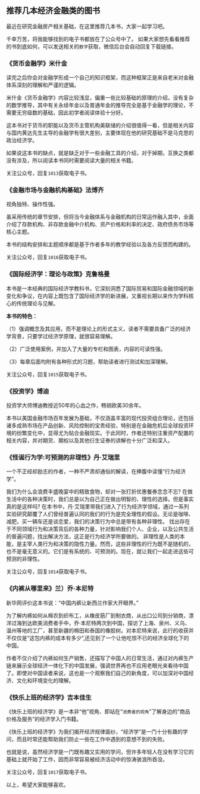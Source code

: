 ## 推荐几本经济金融类的图书

最近在研究金融房产相关基础，在这里推荐几本书，大家一起学习吧。

千幸万苦，将我能够找到的电子书都放在了公众号中了。
如果大家想先看看推荐的书到底如何，可以发送相关的`数字`获取，微信后台会自动回复下载链接。

### 《货币金融学》米什金

读完之后你会对金融学形成一个自己的知识框架，而这种框架正是来自老米对金融体系深刻的理解和严谨的逻辑。

米什金《货币金融学》内容比较浅显，偏重一些比较基础的原理的介绍，没有复杂的数学推导，其中有关永续年金以及普通年金的推导完全是基于金融学的理论，不需要无穷级数的基础，因此初学者阅读体验十分好。

这本书对于货币的职能以及货币主管机构美联储的介绍很值得一看，但是相关内容与国内黄达先生主导的金融学有很大差别，主要体现在他的研究基础不是马克思的政治经济学。

如果说这本书的缺点，就是缺乏对于一些金融工具的介绍，对于掉期，互换之类都没有涉及，所以阅读本书同时需要阅读大量的相关书籍。

关注公众号，回复`1013`获取电子书。

### 《金融市场与金融机构基础》法博齐

视角独特、操作性强。

虽采用传统的章节安排，但将当今金融体系与金融机构的日常运作融入其中，全面介绍了存款机构、非存款金融中介机构、资产价格和利率的决定、政府债务市场等核心主题。

本书的结构安排和主题顺序都是基于作者多年的教学经验以及各方反馈而构建的。

关注公众号，回复`1016`获取电子书。

### 《国际经济学：理论与政策》克鲁格曼

本书是一本经典的国际经济学教科书，它深刻洞悉了国际贸易和国际金融领域的新变化和争议，在内容上既包含了国际经济学的新进展，又重视长期以来作为学科核心的传统理论与见解。

**本书的特色：**

（1）强调概念及其应用，而不是理论上的形式主义，读者不需要具备广泛的经济学背景，只要学过经济学原理，就很容易理解。

（2）广泛使用案例，并加入了大量的专栏和图表，内容的可读性强。

（3）每章后面均附有各种形式的习题，帮助读者进行测试和加深理解。

关注公众号，回复`1015`获取电子书。

### 《投资学》博迪

投资学大师博迪教授近50年的心血之作，畅销欧美30余年。

本书以美国金融市场百年发展为基础，不仅涵盖丰富的现代投资组合理论，还包括诸多成熟市场在产品创新、风险控制的宝贵经验，特别是在金融危机后全球投资环境的纷繁变化中，显得尤为贴合金融现实。于此同时，作者还特别注重资产配置的相关内容，并对期货、期权以及其他衍生证券的讲解也十分广泛和深入。

### 《怪诞行为学:可预测的非理性》丹·艾瑞里

一个不正经却励志的作者，一种不严肃却通俗的解读，在捧腹中读懂“行为经济学”。

我们为什么会浪费丰盛晚宴中的精致食物，却对一张打折优惠餐券念念不忘? 在做生活中的各种决策时，我们总是以为自己正在做出明智的、理性的选择。但是事实真的是这样吗? 在本书中，丹·艾瑞里带我们进入了行为经济学领域，通过一系列实验研究颠覆了人们曾经普遍认同的我们的行为是完全理性的假设。无论是咖啡、减肥，买一辆车还是谈恋爱，我们的决策行为中总是带有各种非理性。 找出存在于不同领域行为和决策背后的各种力量，针对影响我们个人、企业，以及公共生活的普遍问题，找出解决方法，这正是行为经济学所要做的。 非理性是人类的本能，是主宰人类行为和决策的隐性力量。然而，这些非理性的行为既不是随机的，也不是毫无意义的。它们是有系统的、可预测的。现在，就让我们一起走进这些可预测的非理性。

关注公众号，回复`1014`获取电子书。

### 《内裤从哪里来》兰）乔·本尼特

新华网评价这本书说：“中国内裤让新西兰作家大开眼界。”

为了解内裤如何从棉农到织布工，从橡皮筋厂到制衣商，从出口公司到分销商，漂洋过海到达欧美消费者手中，乔·本尼特两次到中国，探访了上海、泉州、义乌、温州等地的工厂，甚至新疆的棉田和泰国的橡胶树。对本尼特来说，此行的收获并不仅仅是“这包内裤的成本有多少”,还见到了一个让他吃惊不已的经济全球化下的中国。

作者不仅介绍了内裤如何生产销售，还描写了中国人的日常生活，通过对内裤生产链来展示全球经济一体化下的中国发展，强调世界再也不应用老眼光来看待中国了。即使对中国读者来说，这也是一个观察我们自己的新角度，可以加深对中国经济、文化和环境变化的理解。

### 《快乐上班的经济学》吉本佳生

《快乐上班的经济学》是一本非“他”视角、即站在“`消费者的视角`”了解身边的“商品价格及服务”的经济学入门书籍。

《快乐上班的经济学》为我们揭开经济规律面纱，“经济学”是一门十分有趣的学问，而且时常还能帮助我们防止一些在工作中遇到的意想不到的失败。

也就是说，虽然经济学是一门既有趣又实用的学问，但许多年轻人在没有学习它的基础上就开始了工作，因而非常容易被经济活动中的惊涛骇浪所吞没。

关注公众号，回复`1017`获取电子书。

以上，希望大家能够喜欢。
